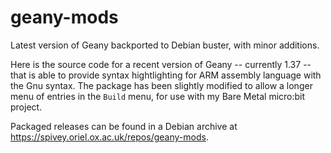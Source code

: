 # geany-mods
Latest version of Geany backported to Debian buster, with minor additions.

Here is the source code for a recent version of Geany -- currently 1.37 -- that is able to provide syntax hightlighting for ARM
assembly language with the Gnu syntax.  The package has been slightly modified to allow a longer menu of entries in the
`Build` menu, for use with my Bare Metal micro:bit project.

Packaged releases can be found in a Debian archive at https://spivey.oriel.ox.ac.uk/repos/geany-mods.
